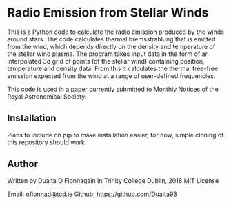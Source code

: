 # Radio Emission from Stellar Winds

This is a Python code to calculate the radio emission produced by the winds around stars. The code calculates thermal bremsstrahlung that is emitted from the wind, which depends directly on the density and temperature of the stellar wind plasma. The program takes input data in the form of an interpolated 3d grid of points (of the stellar wind) containing position, temperature and density data. From this it calculates the thermal free-free emission expected from the wind at a range of user-defined frequencies. 

This code is used in a paper currently submitted to Monthly Notices of the Royal Astronomical Society. 


## Installation
Plans to include on pip to make installation easier, for now, simple cloning of this repository should work.

## Author
Written by Dualta O Fionnagain in Trinity College Dublin, 2018
MIT License

Email: ofionnad@tcd.ie
Github: https://github.com/Dualta93
